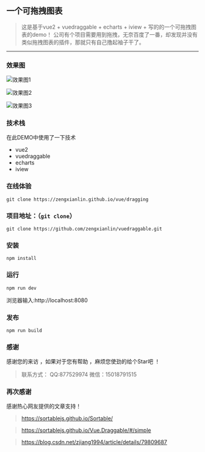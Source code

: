 <!--
 * @Author: 曾宪林 877529974qq.com
 * @Date: 2019-07-18 15:41:21
 * @Last Modified by: 曾宪林
 * @Last Modified time: Do not edit
 * @Description: 简言
 -->
## 一个可拖拽图表
> 这是基于vue2 + vuedraggable + echarts + iview + 写的的一个可拖拽图表的demo！
公司有个项目需要用到拖拽，无奈百度了一番，却发现并没有类似拖拽图表的插件，那就只有自己撸起袖子干了。
------
### 效果图

![效果图1](https://github.com/zengxianlin/vuedraggable/blob/master/src/assets/00.jpg)

![效果图2](https://github.com/zengxianlin/vuedraggable/blob/master/src/assets/01.jpg)

![效果图3](https://github.com/zengxianlin/vuedraggable/blob/master/src/assets/02.gif)

### 技术栈
在此DEMO中使用了一下技术
* vue2
* vuedraggable
* echarts
* iview

### 在线体验

```shell
git clone https://zengxianlin.github.io/vue/dragging
```

### 项目地址：（`git clone`）

```shell
git clone https://github.com/zengxianlin/vuedraggable.git
```
### 安装

```
npm install
```

### 运行

```
npm run dev
```
浏览器输入:http://localhost:8080

### 发布

```
npm run build
```
### 感谢

感谢您的来访 ，如果对于您有帮助 ，麻烦您使劲的给个Star吧 ！

> 联系方式：
> QQ:877529974
> 微信：15018791515


### 再次感谢

感谢热心网友提供的文章支持！

> https://sortablejs.github.io/Sortable/

> https://sortablejs.github.io/Vue.Draggable/#/simple

> https://blog.csdn.net/zjiang1994/article/details/79809687